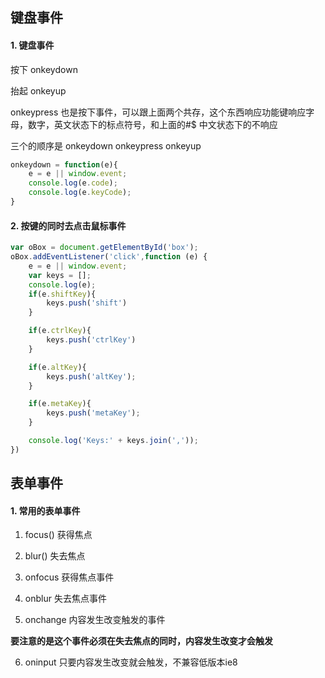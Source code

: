 ## 键盘事件

#### 1. 键盘事件

按下 onkeydown 

抬起 onkeyup 

onkeypress 也是按下事件，可以跟上面两个共存，这个东西响应功能键响应字母，数字，英文状态下的标点符号，和上面的#$ 中文状态下的不响应

三个的顺序是  onkeydown onkeypress onkeyup  

```js
onkeydown = function(e){
    e = e || window.event;
    console.log(e.code);
    console.log(e.keyCode);
}
```



#### 2. 按键的同时去点击鼠标事件

```js
var oBox = document.getElementById('box');
oBox.addEventListener('click',function (e) {
    e = e || window.event;
    var keys = [];
    console.log(e);
    if(e.shiftKey){
        keys.push('shift')
    }

    if(e.ctrlKey){
        keys.push('ctrlKey')
    }

    if(e.altKey){
        keys.push('altKey');
    }

    if(e.metaKey){
        keys.push('metaKey');
    }

    console.log('Keys:' + keys.join(','));
})
```





## 表单事件

#### 1. 常用的表单事件

1. focus()  获得焦点


2.  blur()  失去焦点

3.  onfocus  获得焦点事件


4.   onblur  失去焦点事件
5.   onchange 内容发生改变触发的事件

**要注意的是这个事件必须在失去焦点的同时，内容发生改变才会触发**

6. oninput 只要内容发生改变就会触发，不兼容低版本ie8
